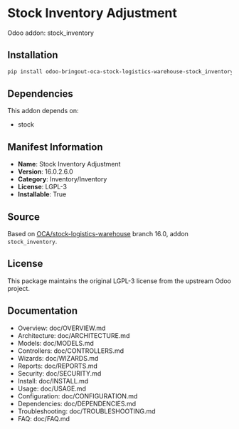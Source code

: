 # Stock Inventory Adjustment

Odoo addon: stock_inventory

## Installation

```bash
pip install odoo-bringout-oca-stock-logistics-warehouse-stock_inventory
```

## Dependencies

This addon depends on:
- stock

## Manifest Information

- **Name**: Stock Inventory Adjustment
- **Version**: 16.0.2.6.0
- **Category**: Inventory/Inventory
- **License**: LGPL-3
- **Installable**: True

## Source

Based on [OCA/stock-logistics-warehouse](https://github.com/OCA/stock-logistics-warehouse) branch 16.0, addon `stock_inventory`.

## License

This package maintains the original LGPL-3 license from the upstream Odoo project.

## Documentation

- Overview: doc/OVERVIEW.md
- Architecture: doc/ARCHITECTURE.md
- Models: doc/MODELS.md
- Controllers: doc/CONTROLLERS.md
- Wizards: doc/WIZARDS.md
- Reports: doc/REPORTS.md
- Security: doc/SECURITY.md
- Install: doc/INSTALL.md
- Usage: doc/USAGE.md
- Configuration: doc/CONFIGURATION.md
- Dependencies: doc/DEPENDENCIES.md
- Troubleshooting: doc/TROUBLESHOOTING.md
- FAQ: doc/FAQ.md
